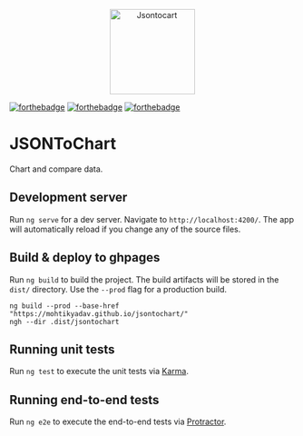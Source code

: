 <p align="center">
    <img align="center" src="./src/fav.ico" alt="Jsontocart" width="150px"/>
</p>

[![forthebadge](https://forthebadge.com/images/badges/built-with-love.svg)](https://forthebadge.com)
[![forthebadge](https://forthebadge.com/images/badges/uses-git.svg)](https://forthebadge.com)
[![forthebadge](https://forthebadge.com/images/badges/you-didnt-ask-for-this.svg)](https://forthebadge.com)

# JSONToChart

Chart and compare data.

## Development server

Run `ng serve` for a dev server. Navigate to `http://localhost:4200/`. The app will automatically reload if you change any of the source files.

## Build & deploy to ghpages

Run `ng build` to build the project. The build artifacts will be stored in the `dist/` directory. Use the `--prod` flag for a production build.
```
ng build --prod --base-href "https://mohtikyadav.github.io/jsontochart/"
ngh --dir .dist/jsontochart
```

## Running unit tests

Run `ng test` to execute the unit tests via [Karma](https://karma-runner.github.io).

## Running end-to-end tests

Run `ng e2e` to execute the end-to-end tests via [Protractor](http://www.protractortest.org/).
